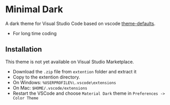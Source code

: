 # Minimal Dark
A dark theme for Visual Studio Code based on vscode [theme-defaults](https://github.com/Microsoft/vscode/tree/master/extensions/theme-defaults).
* For long time coding

## Installation 
This theme is not yet available on Visual Studio Marketplace.
* Download the `.zip` file from `extention` folder and extract it
* Copy to the extention directory.
 * On Windows: `%USERPROFILE%\.vscode\extensions`
 * On Mac: `$HOME/.vscode/extensions`
* Restart the VSCode and choose `Material Dark` theme in `Preferences -> Color Theme`

